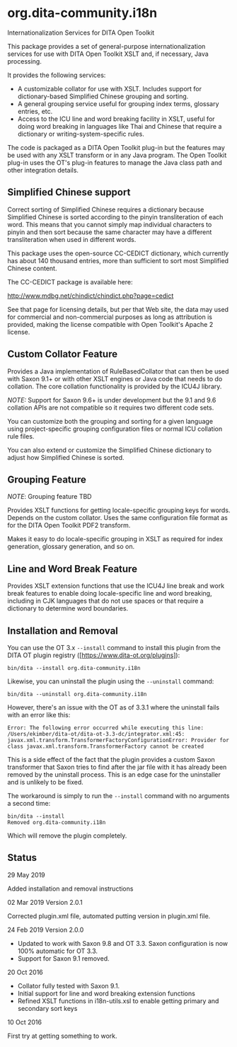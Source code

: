 # org.dita-community.i18n

Internationalization Services for DITA Open Toolkit

This package provides a set of general-purpose internationalization 
services for use with DITA Open Toolkit XSLT and, if necessary,
Java processing.

It provides the following services:

* A customizable collator for use with XSLT. Includes support for 
dictionary-based Simplified Chinese grouping and sorting.
* A general grouping service useful for grouping index terms, glossary entries, etc.
* Access to the ICU line and word breaking facility in XSLT, useful for doing word breaking
in languages like Thai and Chinese that require a dictionary or writing-system-specific
rules.

The code is packaged as a DITA Open Toolkit plug-in but the features may be used 
with any XSLT transform or in any Java program. The Open Toolkit plug-in uses the
OT's plug-in features to manage the Java class path and other integration details.

## Simplified Chinese support

Correct sorting of Simplified Chinese requires a dictionary because Simplified
Chinese is sorted according to the pinyin transliteration of each word. This means
that you cannot simply map individual characters to pinyin and then sort because
the same character may have a different transliteration when used in different words.

This package uses the open-source CC-CEDICT dictionary, which currently has about
140 thousand entries, more than sufficient to sort most Simplified Chinese content.

The CC-CEDICT package is available here:

http://www.mdbg.net/chindict/chindict.php?page=cedict

See that page for licensing details, but per that Web site, the data may used for
commercial and non-commercial purposes as long as attribution is provided, making
the license compatible with Open Toolkit's Apache 2 license.

## Custom Collator Feature

Provides a Java implementation of RuleBasedCollator that can then be used
with Saxon 9.1+ or with other XSLT engines or Java code that needs to do
collation. The core collation functionality is provided by the ICU4J 
library.

*NOTE:* Support for Saxon 9.6+ is under development but the 9.1 and 9.6 collation
APIs are not compatible so it requires two different code sets.

You can customize both the grouping and sorting for a given language using
project-specific grouping configuration files or normal ICU collation rule
files.

You can also extend or customize the Simplified Chinese dictionary to adjust
how Simplified Chinese is sorted. 

## Grouping Feature

*NOTE*: Grouping feature TBD

Provides XSLT functions for getting locale-specific grouping keys for words.
Depends on the custom collator. Uses the same configuration file format as for the
DITA Open Toolkit PDF2 transform.

Makes it easy to do locale-specific grouping in XSLT as required for index generation,
glossary generation, and so on.

## Line and Word Break Feature

Provides XSLT extension functions that use the ICU4J line break and work break
features to enable doing locale-specific line and word breaking, including in
CJK languages that do not use spaces or that require a dictionary to determine
word boundaries.

## Installation and Removal

You can use the OT 3.x `--install` command to install this plugin from the DITA OT plugin registry ([https://www.dita-ot.org/plugins]):

```
bin/dita --install org.dita-community.i18n
```

Likewise, you can uninstall the plugin using the `--uninstall` command:

```
bin/dita --uninstall org.dita-community.i18n
```

However, there's an issue with the OT as of 3.3.1 where the uninstall fails with an error like this:

```
Error: The following error occurred while executing this line:
/Users/ekimber/dita-ot/dita-ot-3.3-dc/integrator.xml:45: javax.xml.transform.TransformerFactoryConfigurationError: Provider for class javax.xml.transform.TransformerFactory cannot be created
```

This is a side effect of the fact that the plugin provides a custom Saxon transformer that Saxon tries to find after the jar file with it has already been removed by the uninstall process. This is an edge case for the uninstaller and is unlikely to be fixed.

The workaround is simply to run the `--install` command with no arguments a second time:

```
bin/dita --install
Removed org.dita-community.i18n 
```

Which will remove the plugin completely.


## Status

29 May 2019

Added installation and removal instructions

02 Mar 2019 Version 2.0.1

Corrected plugin.xml file, automated putting version in plugin.xml file.

24 Feb 2019 Version 2.0.0

* Updated to work with Saxon 9.8 and OT 3.3. Saxon configuration is now 100% automatic for OT 3.3. 
* Support for Saxon 9.1 removed. 

20 Oct 2016

* Collator fully tested with Saxon 9.1.
* Initial support for line and word breaking extension functions
* Refined XSLT functions in i18n-utils.xsl to enable getting primary and secondary 
sort keys

10 Oct 2016

First try at getting something to work.

 
